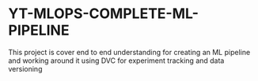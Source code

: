 # YT-MLOPS-COMPLETE-ML-PIPELINE
This project is cover end to end understanding for creating an ML pipeline and working around it using DVC for experiment tracking and data versioning
